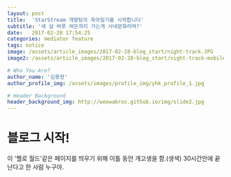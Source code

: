 ```yaml
---
layout: post
title:  'StarStream 개발팀의 육아일기를 시작합니다'
subtitle: '세 살 버릇 여든까지 가는게 사내문화라며?'
date:   2017-02-28 17:54:25
categories: mediator feature
tags: notice
image: /assets/article_images/2017-02-28-blog_start/night-track.JPG
image2: /assets/article_images/2017-02-28-blog_start/night-track-mobile.JPG

# Who You Are?
author_name: '김용현'
author_profile_img: /assets/images/profile_img/yhk_profile_1.jpg

# Header Background
header_background_img: http://woowabros.github.io/img/slide2.jpg
---
```


# 블로그 시작!
이 '헬로 월드'같은 페이지를 띄우기 위해 이틀 동안 개고생을 함.(생색) 30시간안에 끝난다고 한 사람 누구야.
